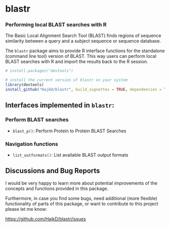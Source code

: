 # blastr
### Performing local BLAST searches with R
The Basic Local Alignment Search Tool (BLAST) finds regions of sequence similarity between a query and a subject sequence or sequence database.

The `blastr` package aims to provide R interface functions for the standalone (command line tool) version
of BLAST. This way users can perform local BLAST searches with R and import the results back
to the R session.


```r
# install.packages("devtools")

# install the current version of blastr on your system
library(devtools)
install_github("HajkD/blastr", build_vignettes = TRUE, dependencies = TRUE)
```


## Interfaces implemented in `blastr`:

### Perform BLAST searches 
- `blast_p()`: Perform Protein to Protein BLAST Searches


### Navigation functions
- `list_outformats()`: List available BLAST output formats

## Discussions and Bug Reports

I would be very happy to learn more about potential improvements of the concepts and functions provided in this package.

Furthermore, in case you find some bugs, need additional (more flexible) functionality of parts of this package, or want to contribute to this project please let me know:

https://github.com/HajkD/blastr/issues
